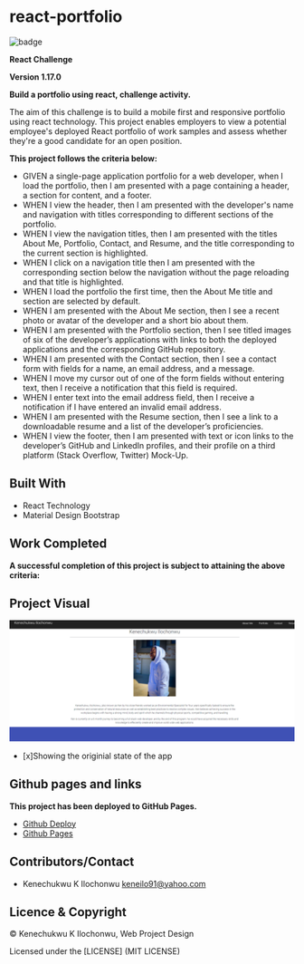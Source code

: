 # react-portfolio

![badge](https://img.shields.io/badge/License-mit-red.svg)

**React Challenge**

**Version 1.17.0**

**Build a portfolio using react, challenge activity.**

The aim of this challenge is to build a mobile first and responsive portfolio using react technology. This project enables employers to view a potential employee's deployed React portfolio of work samples and assess whether they're a good candidate for an open position.

**This project follows the criteria below:**

- GIVEN a single-page application portfolio for a web developer, when I load the portfolio, then I am presented with a page containing a header, a section for content, and a footer.
- WHEN I view the header, then I am presented with the developer's name and navigation with titles corresponding to different sections of the portfolio.
- WHEN I view the navigation titles, then I am presented with the titles About Me, Portfolio, Contact, and Resume, and the title corresponding to the current section is highlighted.
- WHEN I click on a navigation title then I am presented with the corresponding section below the navigation without the page reloading and that title is highlighted.
- WHEN I load the portfolio the first time, then the About Me title and section are selected by default.
- WHEN I am presented with the About Me section, then I see a recent photo or avatar of the developer and a short bio about them.
- WHEN I am presented with the Portfolio section, then I see titled images of six of the developer’s applications with links to both the deployed applications and the corresponding GitHub repository.
- WHEN I am presented with the Contact section, then I see a contact form with fields for a name, an email address, and a message.
- WHEN I move my cursor out of one of the form fields without entering text, then I receive a notification that this field is required.
- WHEN I enter text into the email address field, then I receive a notification if I have entered an invalid email address.
- WHEN I am presented with the Resume section, then I see a link to a downloadable resume and a list of the developer’s proficiencies.
- WHEN I view the footer, then I am presented with text or icon links to the developer’s GitHub and LinkedIn profiles, and their profile on a third platform (Stack Overflow, Twitter) 
Mock-Up.

## Built With

- React Technology
- Material Design Bootstrap


## Work Completed

**A successful completion of this project is subject to attaining the above criteria:**

## Project Visual

![Project-Picture](./public/screenshot.png)
- [x]Showing the originial state of the app


## Github pages and links

**This project has been deployed to GitHub Pages.** 

- [Github Deploy](https://kenesei91.github.io/react-portfolio/)
- [Github Pages](https://github.com/kenesei91/react-portfolio)



## Contributors/Contact

- Kenechukwu K Ilochonwu <keneilo91@yahoo.com>


## Licence & Copyright


© Kenechukwu K Ilochonwu, Web Project Design


Licensed under the [LICENSE] (MIT LICENSE)
